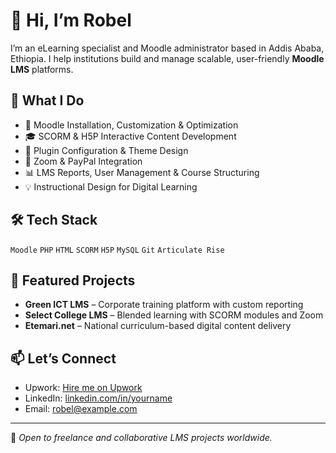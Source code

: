 # 👋 Hi, I’m Robel

I’m an eLearning specialist and Moodle administrator based in Addis Ababa, Ethiopia. I help institutions build and manage scalable, user-friendly **Moodle LMS** platforms.

## 💼 What I Do
- 🔧 Moodle Installation, Customization & Optimization  
- 🎓 SCORM & H5P Interactive Content Development  
- 🧩 Plugin Configuration & Theme Design  
- 🔗 Zoom & PayPal Integration  
- 📊 LMS Reports, User Management & Course Structuring  
- 💡 Instructional Design for Digital Learning

## 🛠 Tech Stack
`Moodle` `PHP` `HTML` `SCORM` `H5P` `MySQL` `Git` `Articulate Rise`

## 📁 Featured Projects
- **Green ICT LMS** – Corporate training platform with custom reporting  
- **Select College LMS** – Blended learning with SCORM modules and Zoom  
- **Etemari.net** – National curriculum-based digital content delivery

## 📫 Let’s Connect
- Upwork: [Hire me on Upwork](https://www.upwork.com/freelancers/~01abcdeyourprofile)
- LinkedIn: [linkedin.com/in/yourname](https://www.linkedin.com/in/yourname)
- Email: robel@example.com

---

🚀 *Open to freelance and collaborative LMS projects worldwide.*
